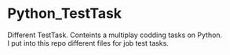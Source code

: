 # Python_TestTask
Different TestTask. Conteints a multiplay codding tasks on Python.  
I put into this repo different files for job test tasks.

